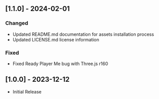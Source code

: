 ## [1.1.0] - 2024-02-01

### Changed

- Updated README.md documentation for assets installation process
- Updated LICENSE.md license information

### Fixed

- Fixed Ready Player Me bug with Three.js r160

## [1.0.0] - 2023-12-12

- Initial Release
